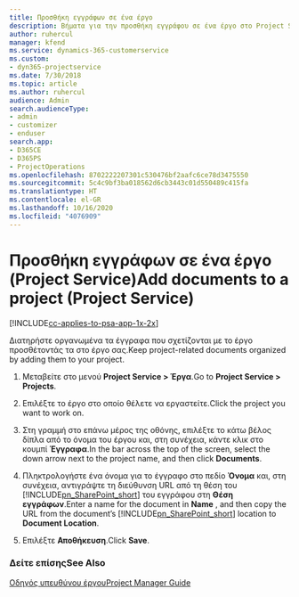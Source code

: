 ```yaml
---
title: Προσθήκη εγγράφων σε ένα έργο
description: Βήματα για την προσθήκη εγγράφου σε ένα έργο στο Project Service
author: ruhercul
manager: kfend
ms.service: dynamics-365-customerservice
ms.custom:
- dyn365-projectservice
ms.date: 7/30/2018
ms.topic: article
ms.author: ruhercul
audience: Admin
search.audienceType:
- admin
- customizer
- enduser
search.app:
- D365CE
- D365PS
- ProjectOperations
ms.openlocfilehash: 8702222207301c530476bf2aafc6ce78d3475550
ms.sourcegitcommit: 5c4c9bf3ba018562d6cb3443c01d550489c415fa
ms.translationtype: HT
ms.contentlocale: el-GR
ms.lasthandoff: 10/16/2020
ms.locfileid: "4076909"
---
```

# <a name="add-documents-to-a-project-project-service"></a><span data-ttu-id="12fae-103">Προσθήκη εγγράφων σε ένα έργο (Project Service)</span><span class="sxs-lookup"><span data-stu-id="12fae-103">Add documents to a project (Project Service)</span></span>

[!INCLUDE[cc-applies-to-psa-app-1x-2x](../includes/cc-applies-to-psa-app-1x-2x.md)]

<span data-ttu-id="12fae-104">Διατηρήστε οργανωμένα τα έγγραφα που σχετίζονται με το έργο προσθέτοντάς τα στο έργο σας.</span><span class="sxs-lookup"><span data-stu-id="12fae-104">Keep project-related documents organized by adding them to your project.</span></span>  
  
1. <span data-ttu-id="12fae-105">Μεταβείτε στο μενού **Project Service > Έργα**.</span><span class="sxs-lookup"><span data-stu-id="12fae-105">Go to **Project Service > Projects**.</span></span>  
  
2. <span data-ttu-id="12fae-106">Επιλέξτε το έργο στο οποίο θέλετε να εργαστείτε.</span><span class="sxs-lookup"><span data-stu-id="12fae-106">Click the project you want to work on.</span></span>  
  
3. <span data-ttu-id="12fae-107">Στη γραμμή στο επάνω μέρος της οθόνης, επιλέξτε το κάτω βέλος δίπλα από το όνομα του έργου και, στη συνέχεια, κάντε κλικ στο κουμπί **Έγγραφα**.</span><span class="sxs-lookup"><span data-stu-id="12fae-107">In the bar across the top of the screen, select the down arrow next to the project name, and then click **Documents**.</span></span>  
  
4. <span data-ttu-id="12fae-108">Πληκτρολογήστε ένα όνομα για το έγγραφο στο πεδίο **Όνομα** και, στη συνέχεια, αντιγράψτε τη διεύθυνση URL από τη θέση του [!INCLUDE[pn_SharePoint_short](../includes/pn-sharepoint-short.md)] του εγγράφου στη **Θέση εγγράφων**.</span><span class="sxs-lookup"><span data-stu-id="12fae-108">Enter a name for the document in **Name** ,  and then copy the URL from the document’s [!INCLUDE[pn_SharePoint_short](../includes/pn-sharepoint-short.md)] location to **Document Location**.</span></span>  
  
5. <span data-ttu-id="12fae-109">Επιλέξτε **Αποθήκευση**.</span><span class="sxs-lookup"><span data-stu-id="12fae-109">Click **Save**.</span></span>  
  
### <a name="see-also"></a><span data-ttu-id="12fae-110">Δείτε επίσης</span><span class="sxs-lookup"><span data-stu-id="12fae-110">See Also</span></span>  
 [<span data-ttu-id="12fae-111">Οδηγός υπευθύνου έργου</span><span class="sxs-lookup"><span data-stu-id="12fae-111">Project Manager Guide</span></span>](../psa/project-manager-guide.md)
